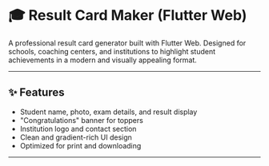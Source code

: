 # 🎓 Result Card Maker (Flutter Web)

A professional result card generator built with Flutter Web. Designed for schools, coaching centers, and institutions to highlight student achievements in a modern and visually appealing format.

---

## ✨ Features

- Student name, photo, exam details, and result display
- "Congratulations" banner for toppers
- Institution logo and contact section
- Clean and gradient-rich UI design
- Optimized for print and  downloading

---

